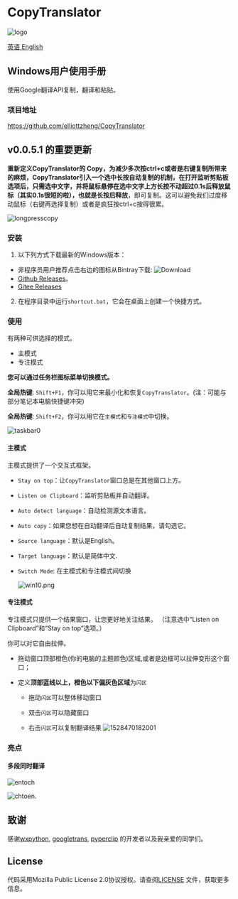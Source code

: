 # CopyTranslator 

![logo](./logo.png)

[英语 English](./README.md)

## Windows用户使用手册

使用Google翻译API复制，翻译和粘贴。

### 项目地址

https://github.com/elliottzheng/CopyTranslator

## v0.0.5.1 的重要更新 

**重新定义CopyTranslator的 Copy，**为减少多次按ctrl+c或者是右键复制所带来的麻烦，CopyTranslator引入一个选中长按自动复制的机制，在打开监听剪贴板选项后，只需选中文字，并将鼠标悬停在选中文字上方**长按不动超过0.1s后释放鼠标（其实0.1s很短的啦），**也就是**长按后释放**，即可复制。这可以避免我们过度移动鼠标（右键再选择复制）或者是疯狂按ctrl+c按得很累。

![longpresscopy](screenshot/longpresscopy.gif)

### 安装
1. 以下列方式下载最新的Windows版本：
- 非程序员用户推荐点击右边的图标从Bintray下载: ![Download](https://api.bintray.com/packages/elliottzheng/CopyTranslator/CopyTranslator/images/download.svg) 
- [Github Releases](https://github.com/elliottzheng/CopyTranslator/releases)。
- [Gitee Releases](https://gitee.com/ylzheng/CopyTranslator/releases)
2. 在程序目录中运行`shortcut.bat`，它会在桌面上创建一个快捷方式。
### 使用
有两种可供选择的模式。

- 主模式
- 专注模式

**您可以通过任务栏图标菜单切换模式。**

**全局热键**: `Shift+F1`，你可以用它来最小化和恢复`CopyTranslator`。(注：可能与部分笔记本电脑快捷键冲突)

**全局热键**: `Shift+F2`，你可以用它在`主模式`和`专注模式`中切换。



![taskbar0](./screenshot/focus_mode.png)

#### 主模式

主模式提供了一个交互式框架。

- `Stay on top`：让`CopyTranslator`窗口总是在其他窗口上方。

- `Listen on Clipboard`：监听剪贴板并自动翻译。

- `Auto detect language`：自动检测源文本语言。

- `Auto copy`：如果您想在自动翻译后自动复制结果，请勾选它。

- `Source language`：默认是English。

- `Target language`：默认是简体中文.

- `Switch Mode`: 在主模式和专注模式间切换

  ![win10.png](./screenshot/screenshot.png)
#### 专注模式

专注模式只提供一个结果窗口，让您更好地关注结果。 （注意选中“Listen on Clipboard”和“Stay on top”选项。）

你可以对它自由拉伸。

- 拖动窗口顶部橙色(你的电脑的主题颜色)区域,或者是边框可以拉伸变形这个窗口；

- 定义**顶部蓝线以上，橙色以下偏灰色区域**为`闪区`

  - 拖动`闪区`可以整体移动窗口

  - 双击`闪区`可以隐藏窗口

  - 右击`闪区`可以复制翻译结果
    ![1528470182001](./screenshot/newfocus.png)


### 亮点
#### 多段同时翻译

![entoch](./screenshot/entoch.png)

![chtoen](./screenshot/chtoen.png).


## 致谢

感谢[wxpython](https://wxpython.org/), [googletrans](https://github.com/ssut/py-googletrans), [pyperclip](https://github.com/asweigart/pyperclip) 的开发者以及我亲爱的同学们。

## License

代码采用Mozilla Public License 2.0协议授权。请查阅[LICENSE](./LICENSE) 文件，获取更多信息。
